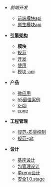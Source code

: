 - *前端开发*
  - [前端模块api](./docs/devProcess/微应用开发流程.md)
  - [原生模块api](./docs/modules/all/模块-device.md)
  
- [**引擎架构**](./docs/xengine/arch/xengine-引擎架构.md)
    - **模块**
    - [规范](./docs/modules/模块-规范.md)
    - [开发](./docs/modules/模块-开发.md)
    - [使用](./docs/modules/模块-使用.md)
    - [模块-api](./docs/modules/all/模块-scan.md)
    
- **产品**
  - [微应用](./docs/product/微应用.md)
  - [h5最佳案例](./docs/product/h5最佳案例.md)
  - [x-cli](./docs/product/x-cli.md)
  - [coge](./docs/product/coge.md)
  
- **工程管理**
  - [规范-质量控制](./docs/versionlize/规范-质量控制.md)
  - [规范-git](./docs/versionlize/规范-git.md)
  
- **设计**
  - [基座设计](./基座设计.md)
  - [包管理设计](./包管理设计.md) 
  - [单repo设计](./单repo设计.md)
  - [安全1.0.stage](./todos-1.0.md)
  